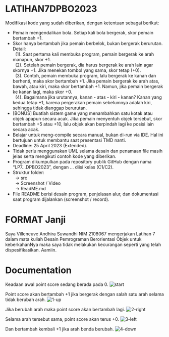 # LATIHAN7DPBO2023
Modifikasi kode yang sudah diberikan, dengan ketentuan sebagai berikut:<br />
- Pemain mengendalikan bola. Setiap kali bola bergerak, skor pemain bertambah +1.
- Skor hanya bertambah jika pemain berbelok, bukan bergerak berurutan. Detail:<br />
    &nbsp; (1). Saat pertama kali membuka program, pemain bergerak ke arah manapun, skor +1.<br />
    &nbsp; (2). Setelah pemain bergerak, dia harus bergerak ke arah lain agar skornya +1. Jika menekan tombol yang sama, skor tetap (+0).<br />
    &nbsp; (3). Contoh, pemain membuka program, lalu bergerak ke kanan dan berhenti, maka skor bertambah +1. Jika pemain bergerak ke arah atas, bawah, atau kiri, maka skor bertambah +1. Namun, jika pemain bergerak ke kanan lagi, maka skor +0.<br />
    &nbsp; (4). Bagaimana jika urutannya, kanan - atas - kiri - kanan? Kanan yang kedua tetap +1, karena pergerakan pemain sebelumnya adalah kiri, sehingga tidak dianggap berurutan.<br />
- [BONUS] Buatlah sistem game yang menambahkan satu kotak atau objek apapun secara acak. Jika pemain menyentuh objek tersebut, skor bertambah +5 atau +10, lalu objek akan berpindah lagi ke posisi lain secara acak.
- Belajar untuk meng-compile secara manual, bukan di-run via IDE. Hal ini bertujuan untuk membantu saat presentasi TMD nanti.
- Deadline: 25 April 2023 (Extended).
- Tidak perlu menggunakan UML selama desain dan penamaan file masih jelas serta mengikuti contoh kode yang diberikan.
- Program dikumpulkan pada repository publik GitHub dengan nama “LP7...DPBO2023”, dengan … diisi kelas (C1/C2).
- Struktur folder:<br />
    &nbsp; -> src<br />
    &nbsp; -> Screenshot / Video<br />
    &nbsp; -> ReadME.md<br />
- File README berisi desain program, penjelasan alur, dan dokumentasi saat program dijalankan (screenshot / record).

# FORMAT Janji
Saya Villeneuve Andhira Suwandhi NIM 2108067 mengerjakan Latihan 7
dalam mata kuliah Desain Pemrograman Berorientasi Objek untuk keberkahanNya maka saya tidak melakukan kecurangan seperti yang telah dispesifikasikan.
Aamiin.

# Documentation
Keadaan awal point score sedang berada pada 0.
![start](https://user-images.githubusercontent.com/101118033/233864642-3ed24215-68f9-40ca-ad94-38ef15591999.png)

Point score akan bertambah +1 jika bergerak dengan salah satu arah selama tidak berubah arah.
![1-up](https://user-images.githubusercontent.com/101118033/233864660-eddb3998-5cfc-4824-966f-afed2912e9ff.png)

Jika berubah arah maka point score akan bertambah lagi.
![2-right](https://user-images.githubusercontent.com/101118033/233864664-83f893ee-f0fb-4bfb-91c6-92ab573fcfa6.png)

Selama arah tersebut sama, point score akan terus +0.
![3-left](https://user-images.githubusercontent.com/101118033/233864669-d2274f75-271f-4526-aac5-5bd73933c059.png)

Dan bertambah kembali +1 jika arah benda berubah.
![4-down](https://user-images.githubusercontent.com/101118033/233864675-de66158d-ef14-41c2-a195-b512415c0527.png)
